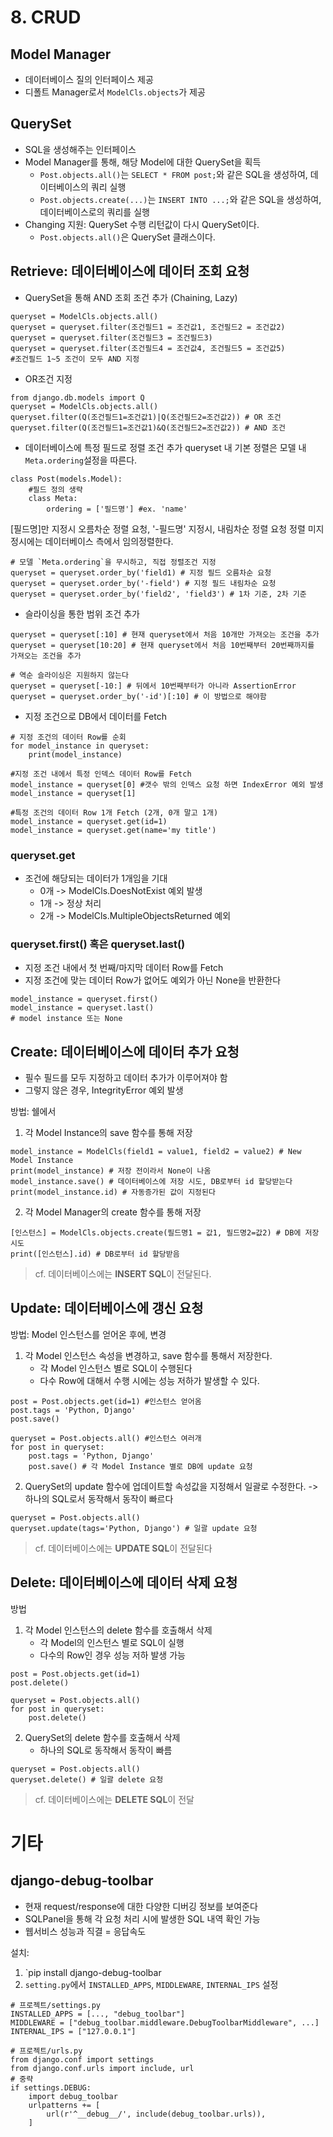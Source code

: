 # 8. CRUD

## Model Manager
- 데이터베이스 질의 인터페이스 제공
- 디폴트 Manager로서 `ModelCls.objects`가 제공


## QuerySet
- SQL을 생성해주는 인터페이스
- Model Manager를 통해, 해당 Model에 대한 QuerySet을 획득
	* `Post.objects.all()`는 `SELECT * FROM post;`와 같은 SQL을 생성하여, 데이터베이스의 쿼리 실행
	* `Post.objects.create(...)`는 `INSERT INTO ...;`와 같은 SQL을 생성하여, 데이터베이스로의 쿼리를 실행
- Changing 지원: QuerySet 수행 리턴값이 다시 QuerySet이다.
	* `Post.objects.all()`은 QuerySet 클래스이다.

## Retrieve: 데이터베이스에 데이터 조회 요청
- QuerySet을 통해 AND 조회 조건 추가 (Chaining, Lazy)
```
queryset = ModelCls.objects.all()
queryset = queryset.filter(조건필드1 = 조건값1, 조건필드2 = 조건값2)
queryset = queryset.filter(조건필드3 = 조건필드3)
queryset = queryset.filter(조건필드4 = 조건값4, 조건필드5 = 조건값5)
#조건필드 1~5 조건이 모두 AND 지정
```

- OR조건 지정
```
from django.db.models import Q
queryset = ModelCls.objects.all()
queryset.filter(Q(조건필드1=조건값1)|Q(조건필드2=조건값2)) # OR 조건
queryset.filter(Q(조건필드1=조건값1)&Q(조건필드2=조건값2)) # AND 조건
```

- 데이터베이스에 특정 필드로 정렬 조건 추가
queryset 내 기본 정렬은 모델 내 `Meta.ordering`설정을 따른다.
```
class Post(models.Model):
	#필드 정의 생략
    class Meta:
    	ordering = ['필드명'] #ex. 'name'
```

[필드명]만 지정시 오름차순 정렬 요청, '-필드명' 지정시, 내림차순 정렬 요청
정렬 미지정시에는 데이터베이스 측에서 임의정렬한다.

```
# 모델 `Meta.ordering`을 무시하고, 직접 정렬조건 지정
queryset = queryset.order_by('field1) # 지정 필드 오름차순 요청
queryset = queryset.order_by('-field') # 지정 필드 내림차순 요청
queryset = queryset.order_by('field2', 'field3') # 1차 기준, 2차 기준
```

- 슬라이싱을 통한 범위 조건 추가
```
queryset = queryset[:10] # 현재 queryset에서 처음 10개만 가져오는 조건을 추가
queryset = queryset[10:20] # 현재 queryset에서 처음 10번째부터 20번째까지를 가져오는 조건을 추가
```
```
# 역순 슬라이싱은 지원하지 않는다
queryset = queryset[-10:] # 뒤에서 10번째부터가 아니라 AssertionError
queryset = queryset.order_by('-id')[:10] # 이 방법으로 해야함
```

- 지정 조건으로 DB에서 데이터를 Fetch
```
# 지정 조건의 데이터 Row를 순회
for model_instance in queryset:
	print(model_instance)
```
```
#지정 조건 내에서 특정 인덱스 데이터 Row를 Fetch
model_instance = queryset[0] #갯수 밖의 인덱스 요청 하면 IndexError 예외 발생
model_instance = queryset[1]
```
```
#특정 조건의 데이터 Row 1개 Fetch (2개, 0개 말고 1개)
model_instance = queryset.get(id=1)
model_instance = queryset.get(name='my title')
```

### queryset.get
* 조건에 해당되는 데이터가 1개임을 기대
	* 0개 -> ModelCls.DoesNotExist 예외 발생
	* 1개 -> 정상 처리
	* 2개 -> ModelCls.MultipleObjectsReturned 예외

### queryset.first() 혹은 queryset.last()
* 지정 조건 내에서 첫 번째/마지막 데이터 Row를 Fetch
* 지정 조건에 맞는 데이터 Row가 없어도 예외가 아닌 None을 반환한다
```
model_instance = queryset.first()
model_instance = queryset.last()
# model instance 또는 None
```

## Create: 데이터베이스에 데이터 추가 요청
- 필수 필드를 모두 지정하고 데이터 추가가 이루어져야 함
- 그렇지 않은 경우, IntegrityError 예외 발생

방법: 쉘에서
1. 각 Model Instance의 save 함수를 통해 저장
```
model_instance = ModelCls(field1 = value1, field2 = value2) # New Model Instance
print(model_instance) # 저장 전이라서 None이 나옴
model_instance.save() # 데이터베이스에 저장 시도, DB로부터 id 할당받는다
print(model_instance.id) # 자동증가된 값이 지정된다
```

2. 각 Model Manager의 create 함수를 통해 저장
```
[인스턴스] = ModelCls.objects.create(필드명1 = 값1, 필드명2=값2) # DB에 저장 시도
print([인스턴스].id) # DB로부터 id 할당받음
```

> cf. 데이터베이스에는 **INSERT SQL**이 전달된다.

## Update: 데이터베이스에 갱신 요청
방법: Model 인스턴스를 얻어온 후에, 변경
1. 각 Model 인스턴스 속성을 변경하고, save 함수를 통해서 저장한다.
	- 각 Model 인스턴스 별로 SQL이 수행된다
	- 다수 Row에 대해서 수행 시에는 성능 저하가 발생할 수 있다.

```
post = Post.objects.get(id=1) #인스턴스 얻어옴
post.tags = 'Python, Django'
post.save()
```
```
queryset = Post.objects.all() #인스턴스 여러개
for post in queryset:
	post.tags = 'Python, Django'
    post.save() # 각 Model Instance 별로 DB에 update 요청
```
2. QuerySet의 update 함수에 업데이트할 속성값을 지정해서 일괄로 수정한다. -> 하나의 SQL로서 동작해서 동작이 빠르다
```
queryset = Post.objects.all()
queryset.update(tags='Python, Django') # 일괄 update 요청
```

> cf. 데이터베이스에는 **UPDATE SQL**이 전달된다

## Delete: 데이터베이스에 데이터 삭제 요청

방법

1. 각 Model 인스턴스의 delete 함수를 호출해서 삭제
	* 각 Model의 인스턴스 별로 SQL이 실행
	* 다수의 Row인 경우 성능 저하 발생 가능

```
post = Post.objects.get(id=1)
post.delete()
```
```
queryset = Post.objects.all()
for post in queryset:
	post.delete()
```

2. QuerySet의 delete 함수를 호출해서 삭제
	* 하나의 SQL로 동작해서 동작이 빠름

```
queryset = Post.objects.all()
queryset.delete() # 일괄 delete 요청
```

> cf. 데이터베이스에는 **DELETE SQL**이 전달

# 기타

## django-debug-toolbar
- 현재 request/response에 대한 다양한 디버깅 정보를 보여준다
- SQLPanel을 통해 각 요청 처리 시에 발생한 SQL 내역 확인 가능
- 웹서비스 성능과 직결 = 응답속도

설치: 
1. `pip install django-debug-toolbar
2. `setting.py`에서 `INSTALLED_APPS`, `MIDDLEWARE`, `INTERNAL_IPS` 설정

```
# 프로젝트/settings.py
INSTALLED_APPS = [..., "debug_toolbar"]
MIDDLEWARE = ["debug_toolbar.middleware.DebugToolbarMiddleware", ...]
INTERNAL_IPS = ["127.0.0.1"]
```
```
# 프로젝트/urls.py
from django.conf import settings
from django.conf.urls import include, url
# 중략
if settings.DEBUG:
	import debug_toolbar
	urlpatterns += [
		url(r'^__debug__/', include(debug_toolbar.urls)),
	]
```